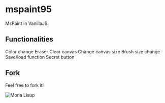 # mspaint95
MsPaint in VanillaJS.

## Functionalities
Color change
Eraser
Clear canvas
Change canvas size
Brush size change
Save/load function
Secret button

## Fork
Feel free to fork it!

![Mona Lisup](https://github.com/yanniznik/mspaint95/blob/master/ms.png)


